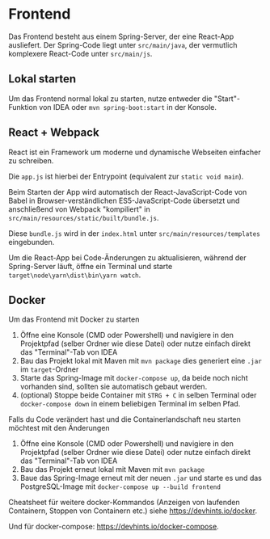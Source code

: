 # Frontend

Das Frontend besteht aus einem Spring-Server, der eine React-App ausliefert.
Der Spring-Code liegt unter `src/main/java`, der vermutlich komplexere React-Code unter `src/main/js`.

## Lokal starten

Um das Frontend normal lokal zu starten, nutze entweder die "Start"-Funktion von IDEA oder `mvn spring-boot:start` in der Konsole.

## React + Webpack

React ist ein Framework um moderne und dynamische Webseiten einfacher zu schreiben.

Die `app.js` ist hierbei der Entrypoint (equivalent zur `static void main`).

Beim Starten der App wird automatisch der React-JavaScript-Code von Babel in Browser-verständlichen ES5-JavaScript-Code übersetzt und anschließend von Webpack "kompiliert" in `src/main/resources/static/built/bundle.js`.

Diese `bundle.js` wird in der `index.html` unter `src/main/resources/templates` eingebunden.

Um die React-App bei Code-Änderungen zu aktualisieren, während der Spring-Server läuft, öffne ein Terminal und starte `target\node\yarn\dist\bin\yarn watch`.

## Docker

Um das Frontend mit Docker zu starten
 1. Öffne eine Konsole (CMD oder Powershell) und navigiere in den Projektpfad (selber Ordner wie diese Datei) oder nutze einfach direkt das "Terminal"-Tab von IDEA 
 2. Bau das Projekt lokal mit Maven mit `mvn package` dies generiert eine `.jar` im `target`-Ordner
 3. Starte das Spring-Image mit `docker-compose up`, da beide noch nicht vorhanden sind, sollten sie automatisch gebaut werden.
 4. (optional) Stoppe beide Container mit `STRG + C` in selben Terminal oder `docker-compose down` in einem beliebigen Terminal im selben Pfad.

Falls du Code verändert hast und die Containerlandschaft neu starten möchtest mit den Änderungen
 1. Öffne eine Konsole (CMD oder Powershell) und navigiere in den Projektpfad (selber Ordner wie diese Datei) oder nutze einfach direkt das "Terminal"-Tab von IDEA 
 2. Bau das Projekt erneut lokal mit Maven mit `mvn package`
 3. Baue das Spring-Image erneut mit der neuen `.jar` und starte es und das PostgreSQL-Image mit `docker-compose up --build frontend`

Cheatsheet für weitere docker-Kommandos (Anzeigen von laufenden Containern, Stoppen von Containern etc.) siehe https://devhints.io/docker.

Und für docker-compose: https://devhints.io/docker-compose.